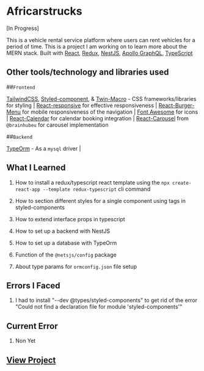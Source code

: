 # Africarstrucks

[In Progress]

This is a vehicle rental service platform where users can rent vehicles for a period of time. This is a project I am working on to learn more about the MERN stack. Built with [React](https://reactjs.org/), [Redux](https://redux.js.org/), [NestJS](https://nestjs.com/), [Apollo GraphQL](https://www.apollographql.com/), [TypeScript](https://www.typescriptlang.org/)

## Other tools/technology and libraries used

  ##`Frontend`

 [TailwindCSS](https://tailwindcss.com/), [Styled-component](https://styled-components.com/), & [Twin-Macro](https://www.npmjs.com/package/twin.macro) - CSS frameworks/libraries for styling | [React-responsive](https://www.npmjs.com/package/react-responsive) for effective responsiveness | [React-Burger-Menu](https://www.npmjs.com/package/react-burger-menu) for mobile responsiveness of the navigation | [Font Awesome](https://fontawesome.com/) for icons | [React-Calendar](https://www.npmjs.com/package/react-calendar) for calendar booking integration | [React-Carousel](https://www.npmjs.com/package/@brainhubeu/react-carousel) from `@brainhubeu` for carousel implementation

  ##`Backend`

  [TypeOrm](https://typeorm.io/) - As a `mysql` driver |

## What I Learned

  1. How to install a redux/typescript react template using the `npx create-react-app --template redux-typescript` cli command

  2. How to section different styles for a single component using tags in styled-components

  3. How to extend interface props in typescript

  4. How to set up a backend with NestJS

  5. How to set up a database with TypeOrm

  6. Function of the `@netsjs/config` package

  7. About type params for `ormconfig.json` file setup
  
## Errors I Faced

  1. I had to install "--dev @types/styled-components" to get rid of the error "Could not find a declaration file for module 'styled-components'"

## Current Error
  
  1. Non Yet

## [View Project](https://africarstrucks.vercel.app/)
